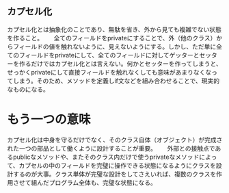 ## カプセル化　　
カプセル化とは抽象化のことであり、無駄を省き、外から見ても複雑でない状態を作ること。　　
全てのフィールドをprivateにすることで、外（他のクラス）からフィールドの値を触れないように、見えないようにする。しかし、ただ単に全てのフィールドをprivateにして、全てのフィールドに対してゲッターとセッターを作るだけではカプセル化とは言えない。何かとセッターを作ってしまうと、せっかくprivateにして直接フィールドを触れなくしても意味があまりなくなってしまう。そのため、メソッドを定義しif文などを組み合わせることで、現実的なものになる。

# もう一つの意味　　
カプセル化は中身を守るだけでなく、そのクラス自体（オブジェクト）が完成された一つの部品として働くように設計することが重要。　　
外部との接触点であるpublicなメソッドや、またそのクラス内だけで使うprivateなメソッドによって、カプセルの中のフィールドを完璧に操作できる状態になるようにクラスを設計するのが大事。クラス単体が完璧な設計をしてさえいれば、複数のクラスを作用させて組んだプログラム全体も、完璧な状態になる。
